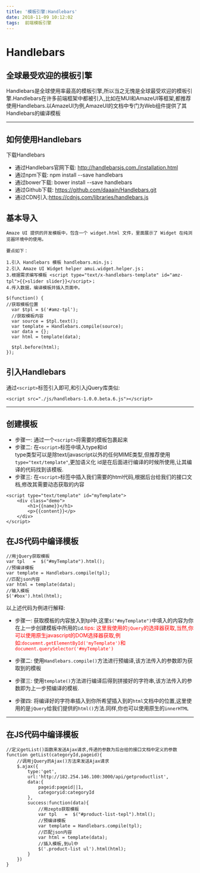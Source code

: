 ```yaml
---
title: '模板引擎:Handlebars'
date: 2018-11-09 10:12:02
tags:  前端模板引擎
---
```


# Handlebars
## 全球最受欢迎的模板引擎
Handlebars是全球使用率最高的模板引擎,所以当之无愧是全球最受欢迎的模板引擎.Handlebars在许多前端框架中都被引入,比如在MUI和AmazeUI等框架,都推荐使用Handlebars.以AmazeUI为例,AmazeUI的文档中专门为Web组件提供了其Handlebars的编译模板

<!--more-->

---

## 如何使用Handlebars
下载Handlebars 
 
* 通过Handlebars官网下载: http://handlebarsjs.com./installation.html  
* 通过npm下载: npm install --save handlebars  
* 通过bower下载: bower install --save handlebars  
* 通过Github下载: https://github.com/daaain/Handlebars.git  
* 通过CDN引入:https://cdnjs.com/libraries/handlebars.js  


## 基本导入

```
Amaze UI 提供的开发模板中，包含一个 widget.html 文件，里面展示了 Widget 在纯浏览器环境中的使用。

要点如下：

1.引入 Handlebars 模板 handlebars.min.js；
2.引入 Amaze UI Widget helper amui.widget.helper.js；
3.根据需求编写模板 <script type="text/x-handlebars-template" id="amz-tpl">{{>slider slider}}</script>；
4.传入数据，编译模板并插入页面中。

$(function() {
//获取模板位置
  var $tpl = $('#amz-tpl');
  //获取模板内容
  var source = $tpl.text();
  var template = Handlebars.compile(source);
  var data = {};
  var html = template(data);

  $tpl.before(html);
});

```

## 引入Handlebars
通过`<script>`标签引入即可,和引入jQuery库类似:

```
<script src="./js/handlebars-1.0.0.beta.6.js"></script>
```

---

## 创建模板

* 步骤一: 通过一个`<script>`将需要的模板包裹起来  
* 步骤二: 在`<script>`标签中填入type和id  
type类型可以是除text/javascript以外的任何MIME类型,但推荐使用`type="text/template"`,更加语义化
id是在后面进行编译的时候所使用,让其编译的代码找到该模板.  
* 步骤三: 在`<script>`标签中插入我们需要的html代码,根据后台给我们的接口文档,修改其需要动态获取的内容

```
<script type="text/template" id="myTemplate">
    <div class="demo">
        <h1>{{name}}</h1>
        <p>{{content}}</p>
    </div>
</script>
```

## 在JS代码中编译模板

```
//用jQuery获取模板
var tpl   =  $("#myTemplate").html();
//预编译模板
var template = Handlebars.compile(tpl);
//匹配json内容
var html = template(data);
//输入模板
$('#box').html(html);

```

以上述代码为例进行解释:

* 步骤一: 获取模板的内容放入到tpl中,这里`$("#myTemplate")`中填入的内容为你在上一步创建模板中所用的`id`.<font color="red">tips: 这里我使用的`jQuery`的选择器获取,当然,你可以使用原生javascript的DOM选择器获取,例如:`docuemnt.getElementById('myTemplate')`和`document.querySelector('#myTemplate')`</font>


* 步骤二: 使用`Handlebars.compile()`方法进行预编译,该方法传入的参数即为获取到的模板  
* 步骤三: 使用`template()`方法进行编译后得到拼接好的字符串,该方法传入的参数即为上一步预编译的模板.  
* 步骤四: 将编译好的字符串插入到你所希望插入到的`html`文档中的位置,这里使用的是`jQuery`给我们提供的`html()`方法.同样,你也可以使用原生的`innerHTML`

---

## 在JS代码中编译模板

```
//定义getList()函数来发送Ajax请求,传递的参数为后台给的接口文档中定义的参数
function getList(categoryId,pageid){
    //调用jQuery的Ajax()方法来发送Ajax请求
    $.ajax({
        type:'get',
        url:'http://182.254.146.100:3000/api/getproductlist',
        data:{
            pageid:pageid||1,
            categoryid:categoryId
        },
        success:function(data){
            //用zepto获取模板
            var tpl   =  $("#product-list-tepl").html();
            //预编译模板
            var template = Handlebars.compile(tpl);
            //匹配json内容
            var html = template(data);
            //插入模板,到ul中
            $('.product-list ul').html(html);
        }
    })
}

```

